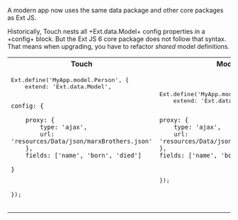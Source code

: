 A modern app now uses the same data package and other core packages as Ext JS. 

Historically, Touch nests all +Ext.data.Model+ config properties in a +config+ block.
But the Ext JS 6 core package does not follow that syntax. That means when upgrading, 
you have to refactor *shared* model definitions.

<table>
<tr>
<th>Touch</th>
<th>Modern</th>
</tr>
<tr>
<td width="50%">
<pre class="runnable readonly 300">
Ext.define('MyApp.model.Person', {
    extend: 'Ext.data.Model',

    config: {

        proxy: {
            type: 'ajax',
            url: 'resources/Data/json/marxBrothers.json'
        },
        fields: ['name', 'born', 'died']

    }

});</pre>
</td>
<td>
<pre class="runnable readonly 300">
Ext.define('MyApp.model.Person', {
    extend: 'Ext.data.Model',

    proxy: {
        type: 'ajax',
        url: 'resources/Data/json/marxBrothers.json'
    },
    fields: ['name', 'born', 'died']

});</pre>
</td>
</tr>
</table>